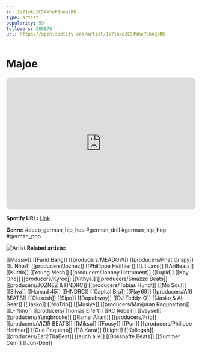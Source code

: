```yaml
---
id: 1a71mkqZC54WhePSbnq7RK
type: artist
popularity: 59
followers: 288876
url: https://open.spotify.com/artist/1a71mkqZC54WhePSbnq7RK
---
```

# Majoe

<iframe style="border-radius:12px" src="https://open.spotify.com/embed/artist/1a71mkqZC54WhePSbnq7RK" width="100%" height="352" frameBorder="0" allowfullscreen="" allow="autoplay; clipboard-write; encrypted-media; fullscreen; picture-in-picture" loading="lazy"></iframe>

**Spotify URL:** [Link](https://open.spotify.com/artist/1a71mkqZC54WhePSbnq7RK)

**Genre:**  #deep_german_hip_hop #german_drill #german_hip_hop #german_pop

![Artist](https://i.scdn.co/image/ab6761610000e5eb3fafd2d520b86a3b39b75080)
**Related artists:**

[[Massiv]]
[[Farid Bang]]
[[producers/MEADOW]]
[[producers/Phat Crispy]]
[[L Nino]]
[[producers/Joznez]]
[[Phillippe Heithier]]
[[Lil Lano]]
[[AriBeatz]]
[[Kurdo]]
[[Young Mesh]]
[[producers/Johnny Illstrument]]
[[Lupid]]
[[Kay One]]
[[producers/Kyree]]
[[Vithya]]
[[producers/Smazze Beats]]
[[producers/JOZNEZ & HNDRC]]
[[producers/Tobias Hundt]]
[[Mo Soul]]
[[Silva]]
[[Hamad 45]]
[[HNDRC]]
[[Capital Bra]]
[[Play69]]
[[producers/ARI BEATS]]
[[Olexesh]]
[[Sipo]]
[[Dopebwoy]]
[[DJ Teddy-O]]
[[Jasko & Al-Gear]]
[[Jasko]]
[[MoTrip]]
[[Musiye]]
[[producers/Mayjuran Ragunathan]]
[[L- Nino]]
[[producers/Thomas Eifert]]
[[KC Rebell]]
[[Veysel]]
[[producers/Yungbrooke]]
[[Ramsi Aliani]]
[[producers/Frio]]
[[producers/VIZIR BEATS]]
[[Miksu]]
[[Fousy]]
[[Puri]]
[[producers/Philippe Heithier]]
[[Guè Pequeno]]
[[18 Karat]]
[[Light]]
[[Kollegah]]
[[producers/Ear2ThaBeat]]
[[euch alle]]
[[Bosshafte Beats]]
[[Summer Cem]]
[[Juh-Dee]]
